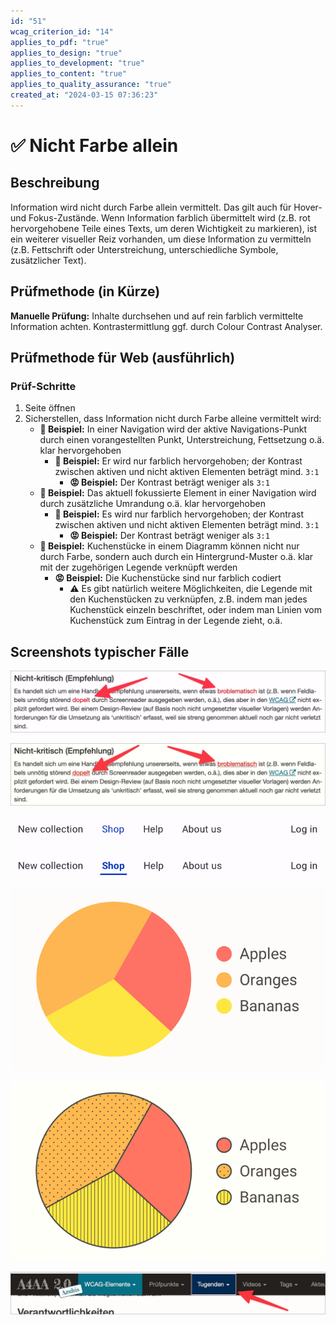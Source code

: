 ```yaml
---
id: "51"
wcag_criterion_id: "14"
applies_to_pdf: "true"
applies_to_design: "true"
applies_to_development: "true"
applies_to_content: "true"
applies_to_quality_assurance: "true"
created_at: "2024-03-15 07:36:23"
---
```


# ✅ Nicht Farbe allein

## Beschreibung

Information wird nicht durch Farbe allein vermittelt. Das gilt auch für Hover- und Fokus-Zustände. Wenn Information farblich übermittelt wird (z.B. rot hervorgehobene Teile eines Texts, um deren Wichtigkeit zu markieren), ist ein weiterer visueller Reiz vorhanden, um diese Information zu vermitteln (z.B. Fettschrift oder Unterstreichung, unterschiedliche Symbole, zusätzlicher Text).

## Prüfmethode (in Kürze)

**Manuelle Prüfung:** Inhalte durchsehen und auf rein farblich vermittelte Information achten. Kontrastermittlung ggf. durch Colour Contrast Analyser.

## Prüfmethode für Web (ausführlich)

### Prüf-Schritte

1. Seite öffnen
1. Sicherstellen, dass Information nicht durch Farbe alleine vermittelt wird:
    - **🙂 Beispiel:** In einer Navigation wird der aktive Navigations-Punkt durch einen vorangestellten Punkt, Unterstreichung, Fettsetzung o.ä. klar hervorgehoben
        - **🙂 Beispiel:** Er wird nur farblich hervorgehoben; der Kontrast zwischen aktiven und nicht aktiven Elementen beträgt mind. `3:1`
            - **😡 Beispiel:** Der Kontrast beträgt weniger als `3:1`
    - **🙂 Beispiel:** Das aktuell fokussierte Element in einer Navigation wird durch zusätzliche Umrandung o.ä. klar hervorgehoben
        - **🙂 Beispiel:** Es wird nur farblich hervorgehoben; der Kontrast zwischen aktiven und nicht aktiven Elementen beträgt mind. `3:1`
            - **😡 Beispiel:** Der Kontrast beträgt weniger als `3:1`
    - **🙂 Beispiel:** Kuchenstücke in einem Diagramm können nicht nur durch Farbe, sondern auch durch ein Hintergrund-Muster o.ä. klar mit der zugehörigen Legende verknüpft werden
        - **😡 Beispiel:** Die Kuchenstücke sind nur farblich codiert
            - ⚠️ Es gibt natürlich weitere Möglichkeiten, die Legende mit den Kuchenstücken zu verknüpfen, z.B. indem man jedes Kuchenstück einzeln beschriftet, oder indem man Linien vom Kuchenstück zum Eintrag in der Legende zieht, o.ä.

## Screenshots typischer Fälle

![Fehlerhafte Wörter in Text nur rötlich hervorgehoben](images/fehlerhafte-wrter-in-text-nur-rtlich-hervorgehoben.png)

![Fehlerhafte Wörter zusätzlich durch gepunktete Unterstreichung hervorgehoben](images/fehlerhafte-wrter-zustzlich-durch-gepunktete-unterstreichung-hervorgehoben.png)

![Aktiver Navigations-Punkt nur farblich hervorgehoben](images/aktiver-navigations-punkt-nur-farblich-hervorgehoben.png)

![Aktiver Navigations-Punkt zusätzlich mit Fettung und Unterstreichung hervorgehoben](images/aktiver-navigations-punkt-zustzlich-mit-fettung-und-unterstreichung-hervorgehoben.png)

![Kuchen-Diagramm rein farblich codiert](images/kuchen-diagramm-rein-farblich-codiert.png)

![Kuchen-Diagramm zusätzlich mit Muster codiert](images/kuchen-diagramm-zustzlich-mit-muster-codiert.png)

![Fokus-Zustand durch Umrandung gut erkennbar](images/fokus-zustand-durch-umrandung-gut-erkennbar.png)